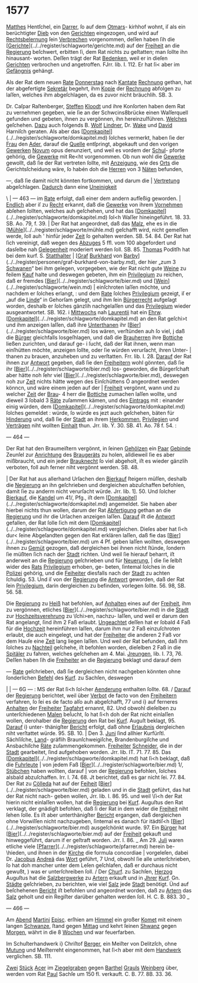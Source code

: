 # 1577

[Matthes](../../register/worte/matthes.md) Hentſchel, ein [Darrer](../../register/worte/darrer.md), ſo auf dem [Otmars](../../register/worte/otmars.md)-
kirhhof wohnt, iſ als ein berüchtigter [Dieb](../../register/worte/dieb.md) von den
[Gerichten](../../register/worte/gerichten.md) eingezogen, und wird auf [Rechtsbelernung](../../register/worte/rechtsbelernung.md) ſein
[Verbrechen](../../register/worte/verbrechen.md) vorgenommen, deſſen haben ſih die [[Gerichte](../../register/worte/gerichte.md)](../../register/schlagworte/gerichte.md)
auf der [Freiheit](../../register/worte/freiheit.md) an die [Regierung](../../register/worte/regierung.md) beſchwert, erbitten ſi,
dem Rat nichts zu geſtatten; man ſollte ihn hinausant-
worten. Deſſen trägt der Rat [Bedenken](../../register/worte/bedenken.md), weil er in dieſen
[Gerichten](../../register/worte/gerichten.md) verbrochen und angetroffen. FJrr. lib. I. 112.
Er hat ſi< aber im [Gefängnis](../../register/worte/gefängnis.md) gehängt.

Als der Rat dem neuen [Rate](../../register/worte/rate.md) [Donnerstag](../../register/worte/donnerstag.md) nach [Kantate](../../register/orte/kantate.md)
[Rechnung](../../register/worte/rechnung.md) gethan, hat der abgefertigte [Sekretär](../../register/worte/sekretär.md) begehrt,
ihm [Kopie](../../register/worte/kopie.md) der [Rechnung](../../register/worte/rechnung.md) abfolgen zu laſſen, welches ihm
abgeſchlagen, da es zuvor nicht bräuchlih. SB. 3.

Dr. Caſpar Raſtenberger, [Steffen](../../register/worte/steffen.md) [Kloodt](../../register/worte/kloodt.md) und ihre
Konſorten haben dem Rat zu vernehmen gegeben, wie ſie
an der Schwcins8brücke einen Waſſerquell gefunden und
gebeten, ihnen zu vergönnen, ihn hereinzuſführen. [Welches](../../register/worte/welches.md)
geſchehen. [Dazu](../../register/worte/dazu.md) auch folgends B. [Wolf](../../register/worte/wolf.md) [Lindner](../../register/worte/lindner.md), Dr. [Wake](../../register/worte/wake.md)
und [David](../../register/worte/david.md) Harniſch geraten. Als aber das [[Domkapitel](../../register/worte/domkapitel.md)](../../register/schlagworte/domkapitel.md)
ſolches vermerkt, haben ſie der [Frau](../../register/worte/frau.md) den [Ader](../../register/worte/ader.md), darauf
die [Quelle](../../register/worte/quelle.md) entſpringt, abgekauft und den vorigen [Gewerken](../../register/worte/gewerken.md)
[Novum](../../register/worte/novum.md) opus denunziert, und weil es vordem der [Schul](../../register/worte/schul.md)-
pforte gehörig, die [Gewerke](../../register/worte/gewerke.md) mit Re<ht vorgenommen. Ob
nun wohl die [Gewerke](../../register/worte/gewerke.md) gewollt, daß ſie der Rat vertreten
ſollte, mit [Anzeigung](../../register/worte/anzeigung.md), wie des [Orts](../../register/worte/orts.md) die Gerichtsſcheidung
wäre, ſo habén doh die [Herren](../../register/worte/herren.md) von 3 [Näten](../../register/worte/näten.md) befunden,

—, daß ſie damit nicht könnten fortkommen, und darum die
| [Vertretung](../../register/worte/vertretung.md) abgeſchlagen. [Dadurch](../../register/worte/dadurch.md) dann eine [Uneinigkeit](../../register/worte/uneinigkeit.md)


\ |
— 463 —
im [Rate](../../register/worte/rate.md) erfolgt, daß einer dem andern aufſeßig geworden. |
[Endlich](../../register/worte/endlich.md) aber iſ zu [Recht](../../register/orte/recht.md) erkannt, daß die [Gewerke](../../register/worte/gewerke.md) von
ihrem [Vornehmen](../../register/worte/vornehmen.md) abſehen ſollten, welches auh geſchehen,
und hat das [[Domkapitel](../../register/worte/domkapitel.md)](../../register/schlagworte/domkapitel.md) ſol<h Waſſer hineingeführt. 18.
33. SB. Ao. 79, f. 39. |
Der Rat hat angeordnet, daß das [Malz](../../register/worte/malz.md), ehe es in
die [[Mühle](../../register/worte/mühle.md)](../../register/schlagworte/mühle.md) geſchafft wird, nicht gemeſſen werde, ſoll auh '
hinfür jeder [Zeit](../../register/worte/zeit.md) ſo gehalten werden. SB. 54. 84.
Der Rat hat ſich vereinigt, daß wegen des [Abzuges](../../register/worte/abzuges.md)
5 ﬀl. vom 100 abgefordert und dasſelbe nah [Gelegenheit](../../register/worte/gelegenheit.md)
moderiert werden ſoll. SB. 85.
[Thomas](../../register/worte/thomas.md) Poditſh hat bei dem kurf. S. [Statthalter](../../register/worte/statthalter.md) |
[[Graf](../../register/worte/graf.md) [Burkhard](../../register/worte/burkhard.md) von [Barby](../../register/orte/barby.md)](../../register/personen/graf-burkhard-von-barby.md), der hier „zum 3 [Schwanen](../../register/worte/schwanen.md)“
bei ihm gelegen, vorgegeben, wie der Rat nicht gute [Weine](../../register/worte/weine.md)
zu feilem [Kauf](../../register/worte/kauf.md) halte und deswegen gebeten, ihm ein
[Privilegium](../../register/worte/privilegium.md) zu reichen, daß er fremdes [[Bier](../../register/worte/bier.md)](../../register/schlagworte/bier.md) und [[Wein](../../register/worte/wein.md)](../../register/schlagworte/wein.md) |
einſchroten laſſen möchte, und nachdem er ſolches erlangt, :
und dem [Rate](../../register/worte/rate.md) ſolches [Privilegium](../../register/worte/privilegium.md) gezeigt, iſ er „auf die
[Linde](../../register/worte/linde.md)“ in Gehorſam gelegt, und ihm ſein [Bürgerrecht](../../register/worte/bürgerrecht.md)
aufgeſagt worden, deshalb er ſolches gänzlih nachgelaſſen
und das [Privilegium](../../register/worte/privilegium.md) wieder ausgeantwortet. SB. 162. i
[Mittwochs](../../register/worte/mittwochs.md) nah [Laurentii](../../register/worte/laurentii.md) hat ein [Ehrw](../../register/worte/ehrw.md). [[Domkapitel](../../register/worte/domkapitel.md)](../../register/schlagworte/domkapitel.md)
an den Rat geſchi>t und ihm anzeigen laſſen, daß ihre
[Unterthanen](../../register/worte/unterthanen.md) ihr [[Bier](../../register/worte/bier.md)](../../register/schlagworte/bier.md) los wären, verſtünden auh ſo viel, j
daß die [Bürger](../../register/worte/bürger.md) gleichfalls losgeſhlagen, und daß die
[Brauherren](../../register/worte/brauherren.md) ihre [Bottiche](../../register/worte/bottiche.md) ließen zurichten, und darauf ge- i
ſucht, daß der Rat ihnen, wenn man einſhütten möchte,
anzeigen ſollte, oder ſie würden verurſacht, ihren Unter- |
thanen zu brauen, anzuheben und zu verſtatten. Frr. lib.
I. 28. [Darauf](../../register/worte/darauf.md) der Rat ihnen zur [Antwort](../../register/worte/antwort.md) gegeben, daß
ſie den [Freiheitern](../../register/worte/freiheitern.md) wohl gönnten, daß ſie ihr [[Bier](../../register/worte/bier.md)](../../register/schlagworte/bier.md) los-
geworden, die Bürgerſchaft aber hätte noh ſehr viel [[Bier](../../register/worte/bier.md)](../../register/schlagworte/bier.md),
deswegen noh zur [Zeit](../../register/worte/zeit.md) nichts hätte wegen des Einſchüttens Ó
angeordnet werden könncn, und wäre einem jeden auf der |
[Freiheit](../../register/worte/freiheit.md) vergönnt, wann und zu welcher [Zeit](../../register/worte/zeit.md) der [Brau](../../register/worte/brau.md)- 4
herr die [Bottiche](../../register/worte/bottiche.md) zumachen laſſen wollte, und dieweil 3
ſobald 3 [Räte](../../register/worte/räte.md) zuſammen kämen, und des [Eintrags](../../register/worte/eintrags.md) mit :
einander einig würden, dem [[Domkapitel](../../register/worte/domkapitel.md)](../../register/schlagworte/domkapitel.md) ſolches gemeldet :
würde, ſo würde es jezt auch geſchehen, bäten für [Hinderung](../../register/worte/hinderung.md)
und, daß ſie der [Stadt](../../register/worte/stadt.md) an ihrem [Herkommen](../../register/worte/herkommen.md), [Privilegien](../../register/worte/privilegien.md)
und [Verträgen](../../register/worte/verträgen.md) niht wollten [Einhalt](../../register/worte/einhalt.md) thun. Jrr. lib. Ÿ.
30. SB. 41. Ao. 78 f. 54. :


— 464 —

Der Rat hat den Braumeiſtern vergönnt, in ſeinen
[Gehölzen](../../register/worte/gehölzen.md) ein [Paar](../../register/worte/paar.md) [Gebinde](../../register/worte/gebinde.md) Zeunſel zur [Anrichtung](../../register/worte/anrichtung.md) des
[Braugeräts](../../register/worte/braugeräts.md) zu holen, alldieweil ſie es aber mißbraucht,
und ein jeder [Brauknecht](../../register/worte/brauknecht.md) ſo viel abgeholt, iſt es wieder
gänzlih verboten, foll auh ferner niht vergönnt werden.
SB. 48.

| Der Rat hat aus allerhand Urſachen den [Bierkauf](../../register/worte/bierkauf.md)
ſteigern müſſen, deshalb die [Negierung](../../register/worte/negierung.md) an ihn geſchrieben
und dergleichen abzuſchaffen befohlen, damit ſie zu anderm
nicht verurſacht würde. Jrr. lib. 1]. 50. Und ſolcher
[Bierkauf](../../register/worte/bierkauf.md), die [Kandel](../../register/worte/kandel.md) um 41/, Pfg., iſt dem [[Domkapitel](../../register/worte/domkapitel.md)](../../register/schlagworte/domkapitel.md)
angemeldet. Sie haben aber hierbei nichts thun wollen,
darum der Rat [Abfertigung](../../register/worte/abfertigung.md) gethan an die [Regierung](../../register/worte/regierung.md) und
ihr die Urſachen anzeigen laſſen. [Darauf](../../register/worte/darauf.md) iſt die [Antwort](../../register/worte/antwort.md)
gefallen, der Rat ſolle ſich mit dem [[Domkapitel](../../register/worte/domkapitel.md)](../../register/schlagworte/domkapitel.md) vergleichen.
Dieſes aber hat ſi<h dur< ſeine Abgeſandten gegen den
Rat erklären laſſen, daß fie das [[Bier](../../register/worte/bier.md)](../../register/schlagworte/bier.md) um 4 Pf. geben
laſſen wollten, deswegen ihnen zu [Gemüt](../../register/orte/gemüt.md) gezogen, daß
dergleichen bei ihnen nicht ſtünde, ſondern ſie müßten ſich
nach der [Stadt](../../register/worte/stadt.md) richten. Und weil ſie hierauf beharrt, iſt
anderweit an die [Regierung](../../register/worte/regierung.md) geſchrieben und für [Neuerung](../../register/worte/neuerung.md), |
die ſie ſelbſt wider des [Rats](../../register/worte/rats.md) [Privilegium](../../register/worte/privilegium.md) erhoben, ge-
beten, ſintemal ſolches in die [Polizei](../../register/worte/polizei.md) gehörig, und die
[Feiheiter](../../register/worte/feiheiter.md) diesfalls nach der [Stadt](../../register/worte/stadt.md) zu achten ſchuldig. 53.
Und iſ von der [Regierung](../../register/worte/regierung.md) die [Antwort](../../register/worte/antwort.md) geworden, daß
der Rat ſein [Privilegium](../../register/worte/privilegium.md), darin dergleichen zu befinden,
vorlegen ſollte. 56. 98, SB. 56. 58.

Die [Regierung](../../register/worte/regierung.md) zu [Heiß](../../register/orte/heiß.md) hat befohlen, auf [Anhalten](../../register/worte/anhalten.md)
eines auf der [Freiheit](../../register/worte/freiheit.md), ihm zu vergönnen, etliches [[Bier](../../register/worte/bier.md)](../../register/schlagworte/bier.md)
in die [Stadt](../../register/worte/stadt.md) zur [Hochzeitsverehrung](../../register/worte/hochzeitsverehrung.md) zu \ſchi>en, nachzu-
laſſen, und weil er darum den Rat angelangt, ſind ihm
2 Faß erlaubt. [Ungeachtet](../../register/worte/ungeachtet.md) deſſen hat er ſobald 4 Faß
für die [Hochzeit](../../register/worte/hochzeit.md) hereinführen laſſen, darum ihm nur 2
Faß einzuſchroten erlaubt, die auch eingelegt, und hat der
[Freiheiter](../../register/worte/freiheiter.md) die anderen 2 Faß vor dem Hauſe eine [Zeit](../../register/worte/zeit.md)
lang liegen laſſen. Und weil der Rat befunden, daß ihm
ſolches zu [Nachteil](../../register/orte/nachteil.md) geſchehe, iſt befohlen worden, dieſelben
2 Faß in die [Spitäler](../../register/worte/spitäler.md) zu fahren, welches geſchehen am
4. Mai. [Jreungen](../../register/worte/jreungen.md), lib. I. 73, 76. Deſſen haben ſih
die [Freiheiter](../../register/worte/freiheiter.md) an die [Regierung](../../register/worte/regierung.md) beklagt und darauf dem

— [Rate](../../register/worte/rate.md) geſchrieben, daß ſie dergleichen nicht nachgeben könnten
ohne ſonderlichen [Befehl](../../register/worte/befehl.md) des [Kurf](../../register/orte/kurf.md). zu Sachſen, deswegen


|
| — 6G — : MS
der Rat ſi<h ſol<her [Aenderung](../../register/worte/aenderung.md) enthalten ſollte. 68. /
[Darauf](../../register/worte/darauf.md) der [Regierung](../../register/worte/regierung.md) berichtet, weil über [Verbot](../../register/worte/verbot.md) de facto
von den [Freiheitern](../../register/worte/freiheitern.md) verfahren, ſo ſei es de facto alſo
auh abgeſchafft, 77 und i} auf ferneres [Anhalten](../../register/worte/anhalten.md) der
[Freiheiter](../../register/worte/freiheiter.md) [Tagfahrt](../../register/worte/tagfahrt.md) ernannt, 82. Und obwohl dieſelben
zu unterſchiedenen [Malen](../../register/worte/malen.md) beſucht, ſo hat ſi<h doh der
Rat nicht einlaſſen wollen, derohalber die [Regierung](../../register/worte/regierung.md) den
Rat bei [Kurf](../../register/orte/kurf.md). Auguſt beklagt, 95. [Darauf](../../register/worte/darauf.md) i} unter-
thänigſter [Bericht](../../register/worte/bericht.md) erfolgt, daß ohne [Erlaubnis](../../register/worte/erlaubnis.md) dergleichen
niht verſtattet würde. 95. SB. 10. |
Den 3. [Juni](../../register/worte/juni.md) ſind allhier Kurfürſtl. Sächſiſche, [Land](../../register/worte/land.md)-
gräflih Braunſchweigiſche, Brandenburgiſche und Ansbachiſche
[Räte](../../register/worte/räte.md) zuſammengekommen.
[Freiheiter](../../register/worte/freiheiter.md) [Schneider](../../register/worte/schneider.md), die in der [Stadt](../../register/worte/stadt.md) gearbeitet, ſind
aufgehoben worden. Jrr. lib. IT. 71. 77. 85.
Das [[Domkapitel](../../register/worte/domkapitel.md)](../../register/schlagworte/domkapitel.md) hat ſi<h beklagt, daß die [Fuhrleute](../../register/worte/fuhrleute.md) |
von jedem Faß [[Bier](../../register/worte/bier.md)](../../register/schlagworte/bier.md) 1/, [Stübchen](../../register/worte/stübchen.md) haben wollten, darauf |
von der [Regierung](../../register/worte/regierung.md) befohlen, ſolches alsbald abzuſchaffen.
Irr. I. 74. 68. Jt berichtet, daß es gar nicht ſei. 77. 84.
Der Rat zu [Cölleda](../../register/orte/cölleda.md) hat auf der [Feiheit](../../register/worte/feiheit.md) [[Bier](../../register/worte/bier.md)](../../register/schlagworte/bier.md) geladen
und in die [Stadt](../../register/worte/stadt.md) geführt, das hat der Rat nicht nach-
geben wollen, Jrr. lib. I. 86. 95. und weil \ſi<h der Rat
hierin nicht einlaſſen wollen, hat die [Regierung](../../register/worte/regierung.md) bei [Kurf](../../register/orte/kurf.md).
Auguſtus den Rat verklagt, der gnädigſt befohlen, daß ſi
der Rat in dem wider die [Freiheit](../../register/worte/freiheit.md) niht ſehen ſolle. Es
iſt aber unterthänigſter [Bericht](../../register/worte/bericht.md) ergangen, daß dergleichen
ohne Vorwiſſen nicht nachzugeben, ſintemal es danach für
itädtiſ<h [[Bier](../../register/worte/bier.md)](../../register/schlagworte/bier.md) ausgeſchönkt wurde. 97.
Ein [Bürger](../../register/worte/bürger.md) hat [[Bier](../../register/worte/bier.md)](../../register/schlagworte/bier.md) auf der [Freiheit](../../register/worte/freiheit.md) gekauft und
hinweggeführt, darum if er geſtraft worden. Jrr. I. 86.
_ Am 29. [Juli](../../register/worte/juli.md) waren etliche viele [[Pfarrer](../../register/worte/pfarrer.md)](../../register/schlagworte/pfarrer.md) herein be-
\hieden, und ihnen in der [Kirche](../../register/worte/kirche.md) die formula concordiae
| vorgeleſen, dabei Dr. [Jacobus](../../register/worte/jacobus.md) [Andreä](../../register/worte/andreä.md) das [Wort](../../register/worte/wort.md) geführt,
7 Und, obwohl ſie alle unterſchrieben, ſo hat doh mancher
unter dem Leſen geſchlafen, daß er durchaus nicht gewußt,
) was er unterſchreiben ſoll.
/ Der [Churf](../../register/worte/churf.md). zu Sachſen, [Herzog](../../register/worte/herzog.md) Auguſtus hat die
[Salzbergwerke](../../register/worte/salzbergwerke.md) zu [Artern](../../register/orte/artern.md) erkauft und in [Jhrer](../../register/orte/jhrer.md) [Kurf](../../register/orte/kurf.md). Gn.
[Städte](../../register/worte/städte.md) geſchrieben, zu berichten, wie viel [Salz](../../register/worte/salz.md) jede [Stadt](../../register/worte/stadt.md)
benötigt. Ünd auf beſchehenen [Bericht](../../register/worte/bericht.md) iſt befohlen und
angeordnet worden, daß zu [Artern](../../register/orte/artern.md) das [Salz](../../register/worte/salz.md) geholt und
ein Regiſter darüber gehalten werden ſoll. H. C. B. 883.
30 _


— 466 —

Am [Abend](../../register/worte/abend.md) [Martini](../../register/worte/martini.md) [Episc](../../register/worte/episc.md). erſhien am [Himmel](../../register/worte/himmel.md) ein
großer [Komet](../../register/worte/komet.md) mit einem langen [Schwanze](../../register/worte/schwanze.md), ſtand gegen
[Mittag](../../register/worte/mittag.md) und kehrt ſeinen [Shwanz](../../register/worte/shwanz.md) gegen [Morgen](../../register/worte/morgen.md), währt
in die 8 [Wochen](../../register/worte/wochen.md) und war feuerfarben.

Im Schuſterhandwerk i} Chriſtof [Berger](../../register/worte/berger.md), ein Meiſter
von Delitzſch, ohne [Mutung](../../register/worte/mutung.md) und Meiſterreht eingenommen,
hat ſi<h aber mit dem [Handwerk](../../register/worte/handwerk.md) verglichen. SB. 111.

[Zwei](../../register/worte/zwei.md) [Stück](../../register/worte/stück.md) [Acer](../../register/worte/acer.md) im [Ziegelgraben](../../register/worte/ziegelgraben.md) gegen [Barthel](../../register/worte/barthel.md)
[Grauls](../../register/worte/grauls.md) [Weinberg](../../register/worte/weinberg.md) über, werden vom Rat [Paul](../../register/worte/paul.md) Sachſe
um 150 fl. verkauft. C. B. 77. 8B. 33. 36.
